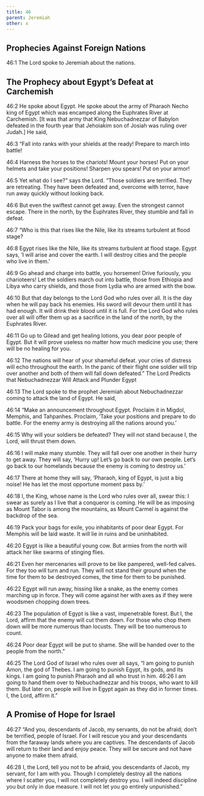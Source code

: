 ```yaml
---
title: 46
parent: Jeremiah
other: x
---
```



## Prophecies Against Foreign Nations

<a name="46:1">46:1</a> The Lord spoke to Jeremiah about the nations.

## The Prophecy about Egypt’s Defeat at Carchemish

<a name="46:2">46:2</a> He spoke about Egypt. He spoke about the army of Pharaoh Necho king of Egypt which was encamped along the Euphrates River at Carchemish. [It was that army that King Nebuchadnezzar of Babylon defeated in the fourth year that Jehoiakim son of Josiah was ruling over Judah.] He said,

<a name="46:3">46:3</a> “Fall into ranks with your shields at the ready!
Prepare to march into battle!

<a name="46:4">46:4</a> Harness the horses to the chariots!
Mount your horses!
Put on your helmets and take your positions!
Sharpen you spears!
Put on your armor!

<a name="46:5">46:5</a> Yet what do I see?”
says the Lord.
“Those soldiers are terrified.
They are retreating.
They have been defeated
and, overcome with terror,
have run away quickly
without looking back.

<a name="46:6">46:6</a> But even the swiftest cannot get away.
Even the strongest cannot escape.
There in the north, by the Euphrates River,
they stumble and fall in defeat.

<a name="46:7">46:7</a> “Who is this that rises like the Nile,
like its streams turbulent at flood stage?

<a name="46:8">46:8</a> Egypt rises like the Nile,
like its streams turbulent at flood stage.
Egypt says, ‘I will arise and cover the earth.
I will destroy cities and the people who live in them.’

<a name="46:9">46:9</a> Go ahead and charge into battle, you horsemen!
Drive furiously, you charioteers!
Let the soldiers march out into battle,
those from Ethiopia and Libya who carry shields,
and those from Lydia who are armed with the bow.

<a name="46:10">46:10</a> But that day belongs to the Lord God who rules over all.
It is the day when he will pay back his enemies.
His sword will devour them until it has had enough.
It will drink their blood until it is full.
For the Lord God who rules over all will offer them up as a sacrifice
in the land of the north, by the Euphrates River.

<a name="46:11">46:11</a> Go up to Gilead and get healing lotions,
you dear poor people of Egypt.
But it will prove useless no matter how much medicine you use;
there will be no healing for you.

<a name="46:12">46:12</a> The nations will hear of your shameful defeat.
your cries of distress will echo throughout the earth.
In the panic of their flight one soldier will trip over another
and both of them will fall down defeated.”
The Lord Predicts that Nebuchadnezzar Will Attack and Plunder Egypt

<a name="46:13">46:13</a> The Lord spoke to the prophet Jeremiah about Nebuchadnezzar coming to attack the land of Egypt. He said,

<a name="46:14">46:14</a> “Make an announcement throughout Egypt.
Proclaim it in Migdol, Memphis, and Tahpanhes.
Proclaim, ‘Take your positions and prepare to do battle.
For the enemy army is destroying all the nations around you.’

<a name="46:15">46:15</a> Why will your soldiers be defeated?
They will not stand because I, the Lord, will thrust them down.

<a name="46:16">46:16</a> I will make many stumble.
They will fall over one another in their hurry to get away.
They will say, ‘Hurry up!
Let’s go back to our own people.
Let’s go back to our homelands
because the enemy is coming to destroy us.’

<a name="46:17">46:17</a> There at home they will say, ‘Pharaoh, king of Egypt, is just a big noise!
He has let the most opportune moment pass by.’

<a name="46:18">46:18</a> I, the King, whose name is the Lord who rules over all, swear this:
I swear as surely as I live that a conqueror is coming.
He will be as imposing as Mount Tabor is among the mountains,
as Mount Carmel is against the backdrop of the sea.

<a name="46:19">46:19</a> Pack your bags for exile,
you inhabitants of poor dear Egypt.
For Memphis will be laid waste.
It will lie in ruins and be uninhabited.

<a name="46:20">46:20</a> Egypt is like a beautiful young cow.
But armies from the north will attack her like swarms of stinging flies.

<a name="46:21">46:21</a> Even her mercenaries
will prove to be like pampered, well-fed calves.
For they too will turn and run.
They will not stand their ground
when the time for them to be destroyed comes,
the time for them to be punished.

<a name="46:22">46:22</a> Egypt will run away, hissing like a snake,
as the enemy comes marching up in force.
They will come against her with axes
as if they were woodsmen chopping down trees.

<a name="46:23">46:23</a> The population of Egypt is like a vast, impenetrable forest.
But I, the Lord, affirm that the enemy will cut them down.
For those who chop them down will be more numerous than locusts.
They will be too numerous to count.

<a name="46:24">46:24</a> Poor dear Egypt will be put to shame.
She will be handed over to the people from the north.”

<a name="46:25">46:25</a> The Lord God of Israel who rules over all says, “I am going to punish Amon, the god of Thebes. I am going to punish Egypt, its gods, and its kings. I am going to punish Pharaoh and all who trust in him. <a name="46:26">46:26</a> I am going to hand them over to Nebuchadnezzar and his troops, who want to kill them. But later on, people will live in Egypt again as they did in former times. I, the Lord, affirm it.”

## A Promise of Hope for Israel

<a name="46:27">46:27</a> “And you, descendants of Jacob, my servants, do not be afraid;
don’t be terrified, people of Israel.
For I will rescue you and your descendants
from the faraway lands where you are captives.
The descendants of Jacob will return to their land and enjoy peace.
They will be secure and not have anyone to make them afraid.

<a name="46:28">46:28</a> I, the Lord, tell you not to be afraid,
you descendants of Jacob, my servant,
for I am with you.
Though I completely destroy all the nations where I scatter you,
I will not completely destroy you.
I will indeed discipline you but only in due measure.
I will not let you go entirely unpunished.”